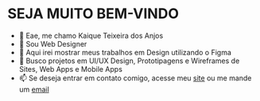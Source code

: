 # SEJA MUITO BEM-VINDO

- 👋 Eae, me chamo Kaique Teixeira dos Anjos
- 👀 Sou Web Designer
- 🌱 Aqui irei mostrar meus trabalhos em Design utilizando o Figma
- 💞️ Busco projetos em UI/UX Design, Prototipagens e Wireframes de Sites, Web Apps e Mobile Apps
- 📫 Se deseja entrar em contato comigo, acesse meu <a href="https://www.kaiquewebdesigner.com.br" target="_blank">site</a> ou me mande um [email](mailto:kaiquewebdesigner@gmail.com?subject=[GitHub]%20Kaique%20Web%20Designer)

<!---
KaiqueWebDesigner/KaiqueWebDesigner is a ✨ special ✨ repository because its `README.md` (this file) appears on your GitHub profile.
You can click the Preview link to take a look at your changes.
--->
